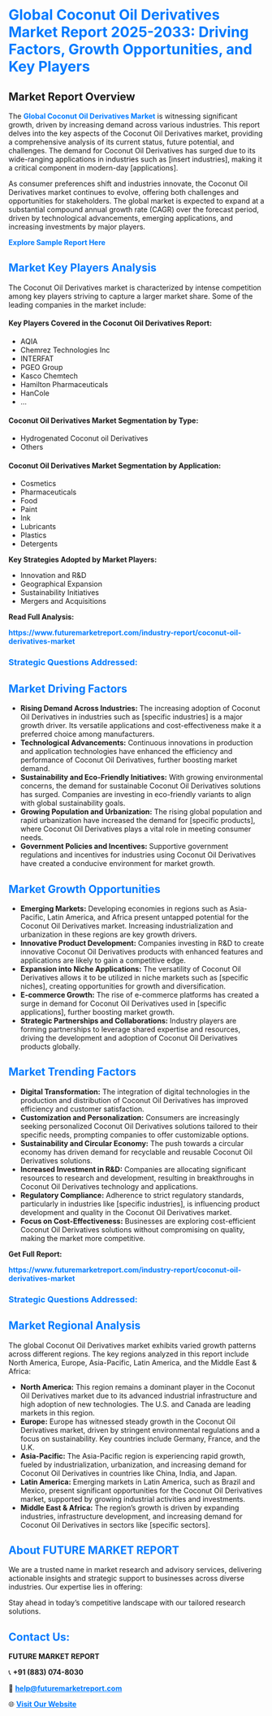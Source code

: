 <h1 style="color: #007BFF;">Global Coconut Oil Derivatives Market Report 2025-2033: Driving Factors, Growth Opportunities, and Key Players</h1>

<section id="overview">
<h2>Market Report Overview</h2>
<p>The <a href="https://www.futuremarketreport.com/industry-report/coconut-oil-derivatives-market" style="color: #007BFF; text-decoration: none;"><strong>Global Coconut Oil Derivatives Market</strong></a> is witnessing significant growth, driven by increasing demand across various industries. This report delves into the key aspects of the Coconut Oil Derivatives market, providing a comprehensive analysis of its current status, future potential, and challenges. The demand for Coconut Oil Derivatives has surged due to its wide-ranging applications in industries such as [insert industries], making it a critical component in modern-day [applications].</p>
<p>As consumer preferences shift and industries innovate, the Coconut Oil Derivatives market continues to evolve, offering both challenges and opportunities for stakeholders. The global market is expected to expand at a substantial compound annual growth rate (CAGR) over the forecast period, driven by technological advancements, emerging applications, and increasing investments by major players.</p>
</section>

<section id="overview">
<p><a href="https://www.futuremarketreport.com/request-sample/reportId=105695" style="color: #007BFF; text-decoration: none;"><strong>Explore Sample Report Here</strong></a></p>
</section>

<section id="key-players">
<h2 style="color: #007BFF;">Market Key Players Analysis</h2>
<p>The Coconut Oil Derivatives market is characterized by intense competition among key players striving to capture a larger market share. Some of the leading companies in the market include:</p>
<h4>Key Players Covered in the Coconut Oil Derivatives Report:</h4>
<ul><li>AQIA</li><li>Chemrez Technologies Inc</li><li>INTERFAT</li><li>PGEO Group</li><li>Kasco Chemtech</li><li>Hamilton Pharmaceuticals</li><li>HanCole</li><li>...</li></ul>
<h4>Coconut Oil Derivatives Market Segmentation by Type:</h4>
<ul><li>Hydrogenated Coconut oil Derivatives</li><li>Others</li></ul>

<h4>Coconut Oil Derivatives Market Segmentation by Application:</h4>
<ul><li>Cosmetics</li><li>Pharmaceuticals</li><li>Food</li><li>Paint</li><li>Ink</li><li>Lubricants</li><li>Plastics</li><li>Detergents</li></ul>
<p><strong>Key Strategies Adopted by Market Players:</strong></p>
<ul>
<li>Innovation and R&D</li>
<li>Geographical Expansion</li>
<li>Sustainability Initiatives</li>
<li>Mergers and Acquisitions</li>
</ul>
</section>

<section>
<p><strong>Read Full Analysis: </strong></p><a href="https://www.futuremarketreport.com/industry-report/coconut-oil-derivatives-market" style="color: #007BFF; text-decoration: none;"><strong>https://www.futuremarketreport.com/industry-report/coconut-oil-derivatives-market</strong></a>
<h3 style="color: #007BFF;">Strategic Questions Addressed:</h3>
</section>

<section id="driving-factors">
<h2 style="color: #007BFF;">Market Driving Factors</h2>
<ul>
<li><strong>Rising Demand Across Industries:</strong> The increasing adoption of Coconut Oil Derivatives in industries such as [specific industries] is a major growth driver. Its versatile applications and cost-effectiveness make it a preferred choice among manufacturers.</li>
<li><strong>Technological Advancements:</strong> Continuous innovations in production and application technologies have enhanced the efficiency and performance of Coconut Oil Derivatives, further boosting market demand.</li>
<li><strong>Sustainability and Eco-Friendly Initiatives:</strong> With growing environmental concerns, the demand for sustainable Coconut Oil Derivatives solutions has surged. Companies are investing in eco-friendly variants to align with global sustainability goals.</li>
<li><strong>Growing Population and Urbanization:</strong> The rising global population and rapid urbanization have increased the demand for [specific products], where Coconut Oil Derivatives plays a vital role in meeting consumer needs.</li>
<li><strong>Government Policies and Incentives:</strong> Supportive government regulations and incentives for industries using Coconut Oil Derivatives have created a conducive environment for market growth.</li>
</ul>
</section>

<section id="growth-opportunities">
<h2 style="color: #007BFF;">Market Growth Opportunities</h2>
<ul>
<li><strong>Emerging Markets:</strong> Developing economies in regions such as Asia-Pacific, Latin America, and Africa present untapped potential for the Coconut Oil Derivatives market. Increasing industrialization and urbanization in these regions are key growth drivers.</li>
<li><strong>Innovative Product Development:</strong> Companies investing in R&D to create innovative Coconut Oil Derivatives products with enhanced features and applications are likely to gain a competitive edge.</li>
<li><strong>Expansion into Niche Applications:</strong> The versatility of Coconut Oil Derivatives allows it to be utilized in niche markets such as [specific niches], creating opportunities for growth and diversification.</li>
<li><strong>E-commerce Growth:</strong> The rise of e-commerce platforms has created a surge in demand for Coconut Oil Derivatives used in [specific applications], further boosting market growth.</li>
<li><strong>Strategic Partnerships and Collaborations:</strong> Industry players are forming partnerships to leverage shared expertise and resources, driving the development and adoption of Coconut Oil Derivatives products globally.</li>
</ul>
</section>

<section id="trending-factors">
<h2 style="color: #007BFF;">Market Trending Factors</h2>
<ul>
<li><strong>Digital Transformation:</strong> The integration of digital technologies in the production and distribution of Coconut Oil Derivatives has improved efficiency and customer satisfaction.</li>
<li><strong>Customization and Personalization:</strong> Consumers are increasingly seeking personalized Coconut Oil Derivatives solutions tailored to their specific needs, prompting companies to offer customizable options.</li>
<li><strong>Sustainability and Circular Economy:</strong> The push towards a circular economy has driven demand for recyclable and reusable Coconut Oil Derivatives solutions.</li>
<li><strong>Increased Investment in R&D:</strong> Companies are allocating significant resources to research and development, resulting in breakthroughs in Coconut Oil Derivatives technology and applications.</li>
<li><strong>Regulatory Compliance:</strong> Adherence to strict regulatory standards, particularly in industries like [specific industries], is influencing product development and quality in the Coconut Oil Derivatives market.</li>
<li><strong>Focus on Cost-Effectiveness:</strong> Businesses are exploring cost-efficient Coconut Oil Derivatives solutions without compromising on quality, making the market more competitive.</li>
</ul>
</section>

<section>
<p><strong>Get Full Report: </strong></p><a href="https://www.futuremarketreport.com/industry-report/coconut-oil-derivatives-market" style="color: #007BFF; text-decoration: none;"><strong>https://www.futuremarketreport.com/industry-report/coconut-oil-derivatives-market</strong></a>
<h3 style="color: #007BFF;">Strategic Questions Addressed:</h3>
</section>


<section id="regional-analysis">
<h2 style="color: #007BFF;">Market Regional Analysis</h2>
<p>The global Coconut Oil Derivatives market exhibits varied growth patterns across different regions. The key regions analyzed in this report include North America, Europe, Asia-Pacific, Latin America, and the Middle East & Africa:</p>
<ul>
<li><strong>North America:</strong> This region remains a dominant player in the Coconut Oil Derivatives market due to its advanced industrial infrastructure and high adoption of new technologies. The U.S. and Canada are leading markets in this region.</li>
<li><strong>Europe:</strong> Europe has witnessed steady growth in the Coconut Oil Derivatives market, driven by stringent environmental regulations and a focus on sustainability. Key countries include Germany, France, and the U.K.</li>
<li><strong>Asia-Pacific:</strong> The Asia-Pacific region is experiencing rapid growth, fueled by industrialization, urbanization, and increasing demand for Coconut Oil Derivatives in countries like China, India, and Japan.</li>
<li><strong>Latin America:</strong> Emerging markets in Latin America, such as Brazil and Mexico, present significant opportunities for the Coconut Oil Derivatives market, supported by growing industrial activities and investments.</li>
<li><strong>Middle East & Africa:</strong> The region’s growth is driven by expanding industries, infrastructure development, and increasing demand for Coconut Oil Derivatives in sectors like [specific sectors].</li>
</ul>
</section>

<footer>
<h2 style="color: #007BFF;">About FUTURE MARKET REPORT</h2>
<p>We are a trusted name in market research and advisory services, delivering actionable insights and strategic support to businesses across diverse industries. Our expertise lies in offering:</p>

<p>Stay ahead in today’s competitive landscape with our tailored research solutions.</p>

<h2 style="color: #007BFF;">Contact Us:</h2>
<p><strong>FUTURE MARKET REPORT</strong></p>
<p>📞 <strong>+91 (883) 074-8030</strong></p>
<p>📧 <strong><a href="mailto:help@futuremarketreport.com" style="color: #007BFF;">help@futuremarketreport.com</a></strong></p>
<p>🌐 <strong><a href="https://www.futuremarketreport.com/" style="color: #007BFF;">Visit Our Website</a></strong></p>
</footer>